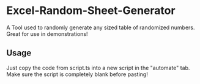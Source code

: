 # Excel-Random-Sheet-Generator
A Tool used to randomly generate any sized table of randomized numbers. Great for use in demonstrations!

## Usage
Just copy the code from script.ts into a new script in the "automate" tab. Make sure the script is completely blank before pasting!
